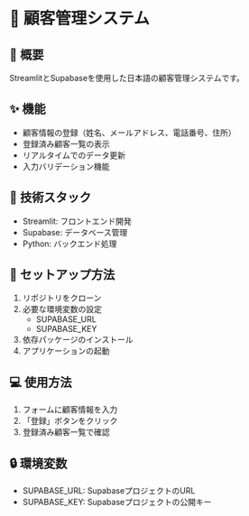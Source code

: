 # 🏢 顧客管理システム

## 📝 概要
StreamlitとSupabaseを使用した日本語の顧客管理システムです。

## ✨ 機能
- 顧客情報の登録（姓名、メールアドレス、電話番号、住所）
- 登録済み顧客一覧の表示
- リアルタイムでのデータ更新
- 入力バリデーション機能

## 🔧 技術スタック
- Streamlit: フロントエンド開発
- Supabase: データベース管理
- Python: バックエンド処理

## 🚀 セットアップ方法
1. リポジトリをクローン
2. 必要な環境変数の設定
   - SUPABASE_URL
   - SUPABASE_KEY
3. 依存パッケージのインストール
4. アプリケーションの起動

## 💻 使用方法
1. フォームに顧客情報を入力
2. 「登録」ボタンをクリック
3. 登録済み顧客一覧で確認

## 🔒 環境変数
- SUPABASE_URL: SupabaseプロジェクトのURL
- SUPABASE_KEY: Supabaseプロジェクトの公開キー
